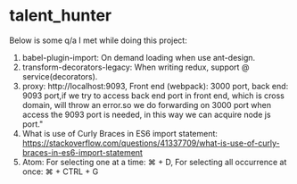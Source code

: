 # talent_hunter


Below is some q/a I met while doing this project:

1. babel-plugin-import: On demand loading when use ant-design.
2. transform-decorators-legacy: When writing redux, support @ service(decorators).
3. proxy: http://localhost:9093, Front end (webpack): 3000 port, back end: 9093 port,if we try to access back end port in front end, which is cross domain, will throw an error.so we do forwarding on
3000 port when access the 9093 port is needed, in this way we can acquire node js port."
4. What is use of Curly Braces in ES6 import statement: https://stackoverflow.com/questions/41337709/what-is-use-of-curly-braces-in-es6-import-statement  
5. Atom: For selecting one at a time: ⌘ + D, For selecting all occurrence at once: ⌘ + CTRL + G
